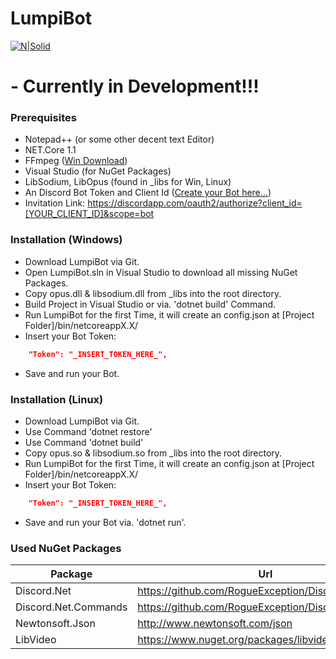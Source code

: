 # LumpiBot

[![N|Solid](http://i.imgur.com/oOI4TlV.png)](http://i.imgur.com/oOI4TlV.png)

# - Currently in Development!!!

### Prerequisites
- Notepad++ (or some other decent text Editor)
- NET.Core 1.1
- FFmpeg ([Win Download](https://ffmpeg.zeranoe.com/builds/))
- Visual Studio (for NuGet Packages)
- LibSodium, LibOpus (found in _libs for Win, Linux)
- An Discord Bot Token and Client Id ([Create your Bot here...](https://discordapp.com/developers/applications/me))
- Invitation Link: https://discordapp.com/oauth2/authorize?client_id=[YOUR_CLIENT_ID]&scope=bot

### Installation (Windows)
- Download LumpiBot via Git.
- Open LumpiBot.sln in Visual Studio to download all missing NuGet Packages.
- Copy opus.dll & libsodium.dll from _libs into the root directory.
- Build Project in Visual Studio or via. 'dotnet build' Command.
- Run LumpiBot for the first Time, it will create an config.json at [Project Folder]/bin/netcoreappX.X/
- Insert your Bot Token:
```json
    "Token": "_INSERT_TOKEN_HERE_",
```
- Save and run your Bot.

### Installation (Linux)
- Download LumpiBot via Git.
- Use Command 'dotnet restore'
- Use Command 'dotnet build'
- Copy opus.so & libsodium.so from _libs into the root directory.
- Run LumpiBot for the first Time, it will create an config.json at [Project Folder]/bin/netcoreappX.X/
- Insert your Bot Token:
```json
    "Token": "_INSERT_TOKEN_HERE_",
```
- Save and run your Bot via. 'dotnet run'.

### Used NuGet Packages

| Package | Url |
| ------ | ------ |
| Discord.Net | https://github.com/RogueException/Discord.Net |
| Discord.Net.Commands | https://github.com/RogueException/Discord.Net |
| Newtonsoft.Json | http://www.newtonsoft.com/json |
| LibVideo | https://www.nuget.org/packages/libvideo.dingsi/1.4.0 |